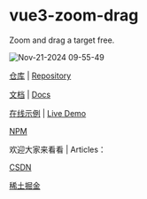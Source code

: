 # vue3-zoom-drag

Zoom and drag a target free.

![Nov-21-2024 09-55-49](https://github.com/user-attachments/assets/18efc105-400b-44b4-af28-456d2bc25096)

[仓库](https://github.com/xachary/vue3-zoom-drag) | [Repository](https://github.com/xachary/vue3-zoom-drag)

[文档](https://xachary.github.io/vue3-zoom-drag/) | [Docs](https://xachary.github.io/vue3-zoom-drag/en/)

[在线示例](https://xachary.github.io/vue3-zoom-drag/demo/index.html) | [Live Demo](https://xachary.github.io/vue3-zoom-drag/demo/index.html)

[NPM](https://www.npmjs.com/package/vue3-zoom-drag)

欢迎大家来看看 | Articles：

[CSDN]()

[稀土掘金]()

